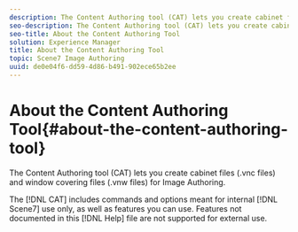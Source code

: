 ```yaml
---
description: The Content Authoring tool (CAT) lets you create cabinet files (.vnc files) and window covering files (.vnw files) for Image Authoring.
seo-description: The Content Authoring tool (CAT) lets you create cabinet files (.vnc files) and window covering files (.vnw files) for Image Authoring.
seo-title: About the Content Authoring Tool
solution: Experience Manager
title: About the Content Authoring Tool
topic: Scene7 Image Authoring
uuid: de0e04f6-dd59-4d86-b491-902ece65b2ee
---
```


# About the Content Authoring Tool{#about-the-content-authoring-tool}

The Content Authoring tool (CAT) lets you create cabinet files (.vnc files) and window covering files (.vnw files) for Image Authoring.

The [!DNL CAT] includes commands and options meant for internal [!DNL Scene7] use only, as well as features you can use. Features not documented in this [!DNL Help] file are not supported for external use. 
